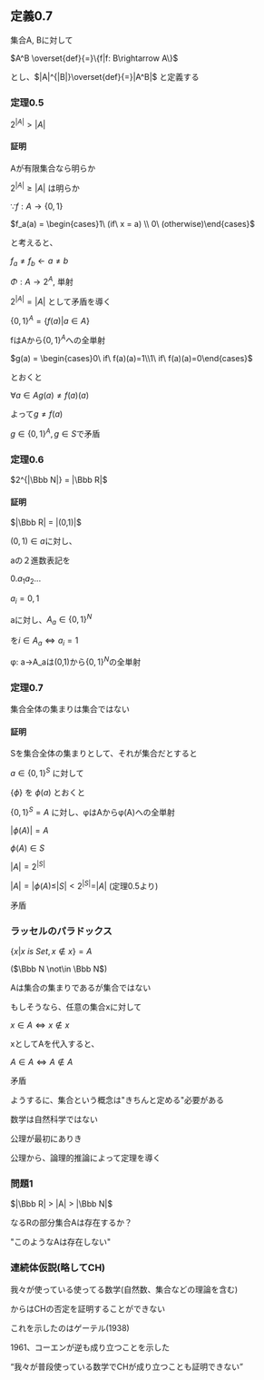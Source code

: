 ## 定義0.7

集合A, Bに対して

$A^B \overset{def}{=}\{f|f: B\rightarrow A\}$

とし、$|A|^{|B|}\overset{def}{=}|A^B|$ と定義する


### 定理0.5

$2^{|A|} > |A|$

#### 証明

Aが有限集合なら明らか

$2^{|A|} \geq |A|$ は明らか

$\because f: A\rightarrow \{0, 1\}$

$f_a(a) = \begin{cases}1\ (if\ x = a) \\ 0\ (otherwise)\end{cases}$

と考えると、

$f_a \neq f_b \leftarrow a \neq b$

$\Phi : A \rightarrow 2^A$, 単射

$2^{|A|} = |A|$ として矛盾を導く

$\{0, 1\}^A = \{f(a)|a\in A\}$

fはAから$\{0, 1\}^A$への全単射

$g(a) = \begin{cases}0\ if\ f(a)(a)=1\\1\ if\ f(a)(a)=0\end{cases}$

とおくと

$\forall a \in A g(a) \neq f(a)(a)$

よって$g \neq f(a)$

$g \in \{0,1\}^A, g\in S$で矛盾

### 定理0.6

$2^{|\Bbb N|} = |\Bbb R|$

#### 証明

$|\Bbb R| = |(0,1)|$

$(0,1)\in a$に対し、

aの２進数表記を

$0.a_1a_2...$

$a_i = 0, 1$

aに対し、$A_a \in \{0,1\}^N$

を$i \in A_a \Leftrightarrow a_i = 1$

φ: a->A_aは(0,1)から$\{0,1\}^N$の全単射

### 定理0.7

集合全体の集まりは集合ではない

#### 証明

Sを集合全体の集まりとして、それが集合だとすると

$a \in \{0,1\}^S$ に対して

$\{\phi\}$ を $\phi(a)$ とおくと

$\{0,1\}^S=A$ に対し、φはAからφ(A)への全単射

$|\phi(A)| = A$

$\phi (A)\in S$


$|A| = 2^{|S|}$

$|A|=|\phi(A)\leq |S| < 2^{|S|} = |A|$ (定理0.5より)

矛盾

### ラッセルのパラドックス

$\{x|x\ is\ Set, x \not\in x\} = A$

($\Bbb N \not\in \Bbb N$)

Aは集合の集まりであるが集合ではない

もしそうなら、任意の集合xに対して

$x\in A \Leftrightarrow x \not\in x$

xとしてAを代入すると、

$A\in A \Leftrightarrow A\not\in A$

矛盾

ようするに、集合という概念は"きちんと定める"必要がある

数学は自然科学ではない

公理が最初にありき

公理から、論理的推論によって定理を導く

### 問題1

$|\Bbb R| > |A| > |\Bbb N|$

なるRの部分集合Aは存在するか？

"このようなAは存在しない"

### 連続体仮説(略してCH)

我々が使っている使ってる数学(自然数、集合などの理論を含む)

からはCHの否定を証明することができない

これを示したのはゲーテル(1938)

1961、コーエンが逆も成り立つことを示した

“我々が普段使っている数学でCHが成り立つことも証明できない”
